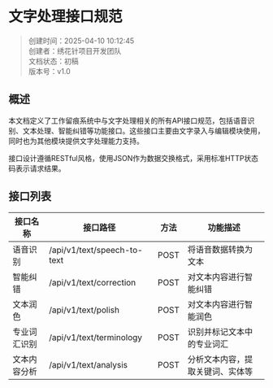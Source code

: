 # 文字处理接口规范

> 创建时间：2025-04-10 10:12:45  
> 创建者：绣花针项目开发团队  
> 文档状态：初稿  
> 版本号：v1.0

## 概述

本文档定义了工作留痕系统中与文字处理相关的所有API接口规范，包括语音识别、文本处理、智能纠错等功能接口。这些接口主要由文字录入与编辑模块使用，同时也为其他模块提供文字处理能力支持。

接口设计遵循RESTful风格，使用JSON作为数据交换格式，采用标准HTTP状态码表示请求结果。

## 接口列表

| 接口名称 | 接口路径 | 方法 | 功能描述 |
|---------|---------|------|--------|
| 语音识别 | /api/v1/text/speech-to-text | POST | 将语音数据转换为文本 |
| 智能纠错 | /api/v1/text/correction | POST | 对文本内容进行智能纠错 |
| 文本润色 | /api/v1/text/polish | POST | 对文本内容进行智能润色 |
| 专业词汇识别 | /api/v1/text/terminology | POST | 识别并标记文本中的专业词汇 |
| 文本内容分析 | /api/v1/text/analysis | POST | 分析文本内容，提取关键词、实体等 |
